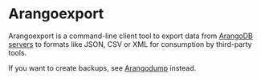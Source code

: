 Arangoexport
============

Arangoexport is a command-line client tool to export data from
[ArangoDB servers](../Arangod/README.md) to formats like JSON, CSV or XML for
consumption by third-party tools.

If you want to create backups, see [Arangodump](../Arangodump/README.md)
instead.
